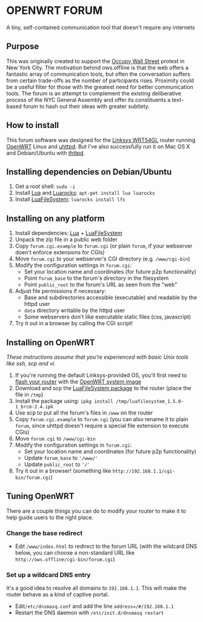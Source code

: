 # OPENWRT FORUM

A tiny, self-contained communication tool that doesn't require any internets

## Purpose

This was originally created to support the [Occupy Wall Street][ows] protest
in New York City. The motivation behind ows.offline is that the web offers a
fantastic array of communication tools, but often the conversation suffers from
certain trade-offs as the number of participants rises. Proximity could be a
useful filter for those with the greatest need for better communication tools.
The forum is an attempt to complement the existing deliberative process of the
NYC General Assembly and offer its constituents a text-based forum to hash out
their ideas with greater subtlety.

## How to install

This forum software was designed for the [Linksys WRT54GL][wrt54g] router
running [OpenWRT][owrt] Linux and [uhttpd]. But I've also successfully run it
on Mac OS X and Debian/Ubuntu with [thttpd].

## Installing dependencies on Debian/Ubuntu

1. Get a root shell: `sudo -i`
2. Install [Lua][lua] and [Luarocks][lrock]: `apt-get install lua luarocks`
3. Install [LuaFileSystem][lfs]: `luarocks install lfs`

## Installing on any platform

1. Install dependencies: [Lua][lua] + [LuaFileSystem][lfs]
2. Unpack the zip file in a public web folder
3. Copy `forum.cgi.example` to `forum.cgi` (or plain `forum`, if your webserver
   doen't enforce extensions for CGIs)
5. Move `forum.cgi` to your webserver's CGI directory (e.g. `/www/cgi-bin`)
6. Modify the configuration settings in `forum.cgi`:
    * Set your location name and coordinates (for future p2p functionality)
    * Point `forum_base` to the forum's directory in the filesystem
    * Point `public_root` to the forum's URL as seen from the "web"
7. Adjust file permissions if necessary:
    * Base and subdirectories accessible (executable) and readable by
      the httpd user
    * `data` directory writable by the httpd user
    * Some webservers don't like executable static files (css, javascript)
7. Try it out in a browser by calling the CGI script!

## Installing on OpenWRT

*These instructions assume that you're experienced with basic Unix tools like ssh,
scp and vi.*

1. If you're running the default Linksys-provided OS, you'll first need to [flash
   your router][flash] with the [OpenWRT system image][squashfs]
2. Download and scp the [LuaFileSystem package][lfsipk] to the router
   (place the file in `/tmp`)
3. Install the package using: `ipkg install /tmp/luafilesystem_1.5.0-1_brcm-2.4.ipk`
4. Use scp to put all the forum's files in `/www` on the router
5. Copy `forum.cgi.example` to `forum.cgi` (you can also rename it to plain
   `forum`, since uhttpd doesn't require a special file extension to execute CGIs)
5. Move `forum.cgi` to `/www/cgi-bin`
6. Modify the configuration settings in `forum.cgi`:
    * Set your location name and coordinates (for future p2p functionality)
    * Update `forum_base` to `'/www/'`
    * Update `public_root` to `'/'`
7. Try it out in a browser! (something like `http://192.168.1.1/cgi-bin/forum.cgi`)

## Tuning OpenWRT

There are a couple things you can do to modify your router to make it to help
guide users to the right place.

### Change the base redirect

  * Edit `/www/index.html` to redirect to the forum URL (with the wildcard DNS
    below, you can choose a non-standard URL like `http://ows.offline/cgi-bin/forum.cgi`)

### Set up a wildcard DNS entry

It's a good idea to resolve all domains to `192.168.1.1`. This will make the router
behave as a kind of captive portal.

  * Edit`/etc/dnsmasq.conf` and add the line `address=/#/192.168.1.1`
  * Restart the DNS daemon with `/etc/init.d/dnsmasq restart`

[ows]: http://occupywallst.org/
[hm]: http://www.thenation.com/blog/163767/we-are-all-human-microphones-now
[wrt54g]: http://en.wikipedia.org/wiki/Linksys_WRT54G_series
[owrt]: https://openwrt.org/
[hb]: http://en.wikipedia.org/wiki/Shebang_%28Unix%29
[lua]: http://lua.org/
[lfs]: http://keplerproject.github.com/luafilesystem/
[lrock]: http://luarocks.org/
[flash]: http://wiki.openwrt.org/doc/howto/generic.flashing
[squashfs]: http://downloads.openwrt.org/backfire/10.03/brcm-2.4/openwrt-wrt54g-squashfs.bin
[lfsipk]: http://downloads.openwrt.org/backfire/10.03/brcm-2.4/packages/luafilesystem_1.5.0-1_brcm-2.4.ipk
[uhttpd]: http://code.google.com/p/uhttpd/
[thttpd]: http://acme.com/software/thhtpd/
